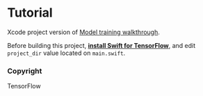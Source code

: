 #  Tutorial

Xcode project version of [Model training walkthrough](https://www.tensorflow.org/swift/tutorials/model_training_walkthrough).

Before building this project, **[install Swift for TensorFlow](https://github.com/tensorflow/swift/blob/master/Usage.md)**, and edit `project_dir` value located on `main.swift`.

### Copyright

TensorFlow
